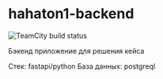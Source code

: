 # hahaton1-backend

![TeamCity build status](https://teamcity.milkhunters.ru/app/rest/builds/buildType:id:HahaTonBackend_ProdBuild/statusIcon.svg)

Бэкенд приложение для решения кейса

Стек: fastapi/python
База данных: postgreql
